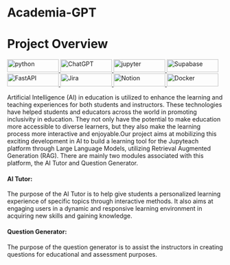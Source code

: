 # Academia-GPT

# Project Overview 
<p align="left"> 
<a href="https://www.python.org" target="_blank" rel="noreferrer"> <img src="https://img.shields.io/badge/Python-FFD43B?style=for-the-badge&logo=python&logoColor=blue" alt="python" width="120" height="30"/> </a>  
<a href="https://chat.openai.com/" target="_blank" rel="noreferrer"> <img src="https://img.shields.io/badge/ChatGPT-74aa9c?style=for-the-badge&logo=openai&logoColor=white" alt="ChatGPT" width="120" height="30"/> </a> 
<a href="https://jupyter.org/" target="_blank" rel="noreferrer"> <img src="https://img.shields.io/badge/Jupyter-F37626.svg?&style=for-the-badge&logo=Jupyter&logoColor=white" alt="jupyter" width="120" height="30"/> </a>
<a href="https://supabase.com/" target="_blank" rel="noreferrer"> <img src="https://img.shields.io/badge/Supabase-181818?style=for-the-badge&logo=supabase&logoColor=white" alt="Supabase" width="120" height="30"/> </a>
<a href="https://fastapi.tiangolo.com/" target="_blank" rel="noreferrer"> <img src="https://img.shields.io/badge/fastapi-109989?style=for-the-badge&logo=FASTAPI&logoColor=white" alt="FastAPI" width="120" height="30"/> </a>
<a href="https://www.atlassian.com/software/jira" target="_blank" rel="noreferrer"> <img src="https://img.shields.io/badge/Jira-0052CC?style=for-the-badge&logo=Jira&logoColor=white" alt="Jira" width="120" height="30"/> </a>
<a href="https://www.notion.so/" target="_blank" rel="noreferrer"> <img src="https://img.shields.io/badge/Notion-000000?style=for-the-badge&logo=notion&logoColor=white" alt="Notion" width="120" height="30"/> </a>
<a href="https://www.docker.com/" target="_blank" rel="noreferrer"> <img src="https://img.shields.io/badge/Docker-2CA5E0?style=for-the-badge&logo=docker&logoColor=white" alt="Docker" width="120" height="30"/> </a>
</p>  

Artificial Intelligence (AI) in education is utilized to enhance the learning and teaching experiences for both students and instructors. These technologies have helped students and
educators across the world in promoting inclusivity in education. They not only have the potential to make education more accessible to diverse learners, but they also make the learning process more interactive and enjoyable.Our project aims at mobilizing this exciting development in AI to build a learning tool for the Jupyteach platform through Large Language Models, utilizing Retrieval Augmented Generation (RAG). There are mainly two modules associated with this platform, the AI Tutor and Question Generator.

#### AI Tutor: 
The purpose of the AI Tutor is to help give students a personalized learning
experience of specific topics through interactive methods. It also aims at engaging users in a dynamic and responsive learning environment in acquiring new skills and gaining knowledge.

#### Question Generator: 
The purpose of the question generator is to assist the instructors in creating questions for educational and assessment purposes.
